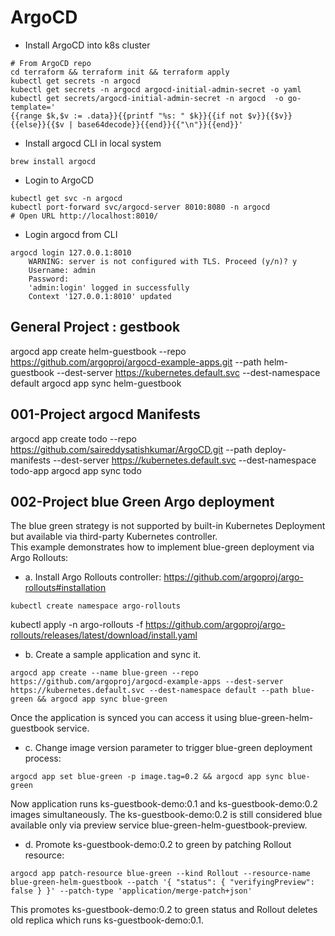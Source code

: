 # ArgoCD
- Install ArgoCD into k8s cluster
``````
# From ArgoCD repo
cd terraform && terraform init && terraform apply
kubectl get secrets -n argocd
kubectl get secrets -n argocd argocd-initial-admin-secret -o yaml
kubectl get secrets/argocd-initial-admin-secret -n argocd  -o go-template='
{{range $k,$v := .data}}{{printf "%s: " $k}}{{if not $v}}{{$v}}{{else}}{{$v | base64decode}}{{end}}{{"\n"}}{{end}}'
``````
- Install argocd CLI in local system        
``````
brew install argocd
``````

- Login to ArgoCD  
``````
kubectl get svc -n argocd
kubectl port-forward svc/argocd-server 8010:8080 -n argocd
# Open URL http://localhost:8010/
``````

- Login argocd from CLI  
``````
argocd login 127.0.0.1:8010 
    WARNING: server is not configured with TLS. Proceed (y/n)? y
    Username: admin
    Password: 
    'admin:login' logged in successfully
    Context '127.0.0.1:8010' updated

``````


## General Project : gestbook
argocd app create helm-guestbook --repo https://github.com/argoproj/argocd-example-apps.git --path helm-guestbook --dest-server https://kubernetes.default.svc --dest-namespace default
argocd app sync helm-guestbook


## 001-Project argocd Manifests
argocd app create todo --repo https://github.com/saireddysatishkumar/ArgoCD.git --path deploy-manifests --dest-server https://kubernetes.default.svc --dest-namespace todo-app
argocd app sync todo

## 002-Project blue Green Argo deployment
The blue green strategy is not supported by built-in Kubernetes Deployment but available via third-party Kubernetes controller.  
This example demonstrates how to implement blue-green deployment via Argo Rollouts:

- a. Install Argo Rollouts controller: https://github.com/argoproj/argo-rollouts#installation  
``````
kubectl create namespace argo-rollouts
``````
kubectl apply -n argo-rollouts -f https://github.com/argoproj/argo-rollouts/releases/latest/download/install.yaml   

- b. Create a sample application and sync it.  
``````
argocd app create --name blue-green --repo https://github.com/argoproj/argocd-example-apps --dest-server https://kubernetes.default.svc --dest-namespace default --path blue-green && argocd app sync blue-green
``````
Once the application is synced you can access it using blue-green-helm-guestbook service.  

- c. Change image version parameter to trigger blue-green deployment process:
``````
argocd app set blue-green -p image.tag=0.2 && argocd app sync blue-green
``````
Now application runs ks-guestbook-demo:0.1 and ks-guestbook-demo:0.2 images simultaneously. The ks-guestbook-demo:0.2 is still considered blue available only via preview service blue-green-helm-guestbook-preview.  

- d. Promote ks-guestbook-demo:0.2 to green by patching Rollout resource:
``````
argocd app patch-resource blue-green --kind Rollout --resource-name blue-green-helm-guestbook --patch '{ "status": { "verifyingPreview": false } }' --patch-type 'application/merge-patch+json'
``````
This promotes ks-guestbook-demo:0.2 to green status and Rollout deletes old replica which runs ks-guestbook-demo:0.1.




